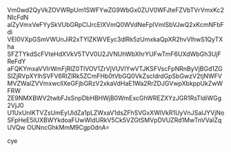 Vm0wd2QyVkZOVWRpUm1SWFYwZG9WbGx0ZUV0WFJteFZVbTVrVmxKc2NIcFdN
alZyVmxVeFYySkVUbGRpClJrcElXVmQ0WVdNeFpIVmlSbVJwQ2xKcmNFbFdi
VEI0VXpGSmVWUnJiR2xTYlZKWVEyc3dlRk5zUmxkaQpXR2hvVlhwS1QyTXha
SFZTYkdScFVteHdXVkV5TVV0U2JVNUhWbXhrYUFwTmF6UXdWbGh3UjFReFdY
aFQKYmxaVVlrWmFjRlZ0TlVOV1ZrVjVUVlYwVTJKSFVscFpNRnByVjBGd1ZG
SlZjRVpXYlhSVFV6RlZlRk5ZCmFHb0tVbGQ0VkZscldrdGpSbGwzV2tjNWFV
MVZWalZVVmxwcllXeGFjbGRzV2xkaVdHaE1Wa2RrZDJGVwpXbkppUkZwWFRW
ZE9NMXBWV2twbFJsSnpDbHBHWjB0WmExcGhWREZXYzJGR1RsTldiWGg2VjJ0
U1UxUnIKTVZsUmEyUldZa1pLZWxaV1dsZFhSVGxXWlVkR1UyVnJSalJYVjNo
SFpHeE5lUXBWYkdoaFUwWldURkV5Ck5VZGtSMVpDVUZRd1MwTnVValZqUVQw
OUNncGhkMmM9Cgp0dnA=

cye